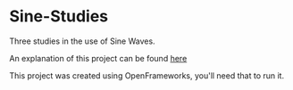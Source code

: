 # Sine-Studies
Three studies in the use of Sine Waves.

An explanation of this project can be found [here](http://jakobglock.me/creative-code/2017/01/08/Sine-Studies.html)

This project was created using OpenFrameworks, you'll need that to run it.
